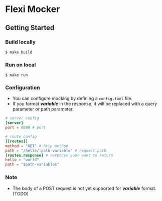 # Flexi Mocker

## Getting Started

### Build locally

```shell
$ make build
```

### Run on local
```shell
$ make run
```

### Configuration
- You can configure mocking by defining a `config.toml` file.
- If you format **$variable$** in the response, it will be replaced with a query parameter or path parameter.

```toml
# server config
[server]
port = 8080 # port

# route config
[[routes]]
method = "GET" # http method
path = "/hello/:path-variable" # request path
[routes.response] # response your want to return
hello = "world"
path = "$path-variable$"
```

### Note
- The body of a POST request is not yet supported for **$variable$** format. (TODO)
